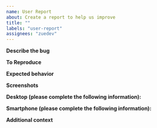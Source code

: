 ```yaml
---
name: User Report
about: Create a report to help us improve
title: ""
labels: "user-report"
assignees: "zuedev"
---
```


<!-- If you have a question, you should join our Discord instead: https://discord.com/invite/kYgYxK6FQS -->

**Describe the bug**

<!-- A clear and concise description of what the bug is. -->

**To Reproduce**

<!--
Steps to reproduce the behavior:
1. Go to '...'
2. Click on '....'
3. Scroll down to '....'
4. See error
-->

**Expected behavior**

<!-- A clear and concise description of what you expected to happen. -->

**Screenshots**

<!-- If applicable, add screenshots to help explain your problem. -->

**Desktop (please complete the following information):**

 <!-- 
 - OS: [e.g. iOS]
 - Browser [e.g. chrome, safari]
 - Version [e.g. 22] 
 -->

**Smartphone (please complete the following information):**

 <!-- 
 - Device: [e.g. iPhone6]
 - OS: [e.g. iOS8.1]
 - Browser [e.g. stock browser, safari]
 - Version [e.g. 22] 
 -->

**Additional context**

<!-- Add any other context about the problem here. -->
